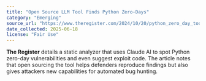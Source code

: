 ```yaml
---
title: "Open Source LLM Tool Finds Python Zero-Days"
category: "Emerging"
source_url: "https://www.theregister.com/2024/10/20/python_zero_day_tool/"
date_collected: 2025-06-18
license: "Fair Use"
---
```

**The Register** details a static analyzer that uses Claude AI to spot Python zero-day vulnerabilities and even suggest exploit code. The article notes that open sourcing the tool helps defenders reproduce findings but also gives attackers new capabilities for automated bug hunting.
